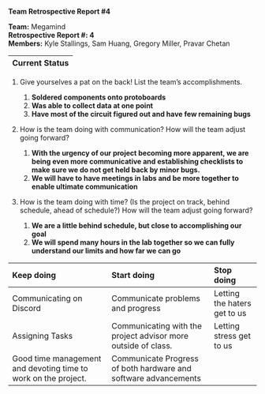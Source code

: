 **Team Retrospective Report \#4**

**Team:** Megamind  
**Retrospective Report \#: 4**  
**Members:** Kyle Stallings, Sam Huang, Gregory Miller, Pravar Chetan

| Current Status |
| :---- |

1. Give yourselves a pat on the back\! List the team’s accomplishments.  
   1. **Soldered components onto protoboards**  
   2. **Was able to collect data at one point**  
   3. **Have most of the circuit figured out and have few remaining bugs**  
2. How is the team doing with communication? How will the team adjust going forward?   
   1. **With the urgency of our project becoming more apparent, we are being even more communicative and establishing checklists to make sure we do not get held back by minor bugs.**  
   2. **We will have to have meetings in labs and be more together to enable ultimate communication**

3. How is the team doing with time? (Is the project on track, behind schedule, ahead of schedule?) How will the team adjust going forward?   
   1. **We are a little behind schedule, but close to accomplishing our goal**  
   2. **We will spend many hours in the lab together so we can fully understand our limits and how far we can go**

| Keep doing | Start doing | Stop doing |
| :---- | :---- | :---- |
| Communicating on Discord | Communicate problems and progress | Letting the haters get to us |
| Assigning Tasks | Communicating with the project advisor more outside of class.  | Letting stress get to us |
| Good time management and devoting time to work on the project.  | Communicate Progress of both hardware and software advancements |  |

